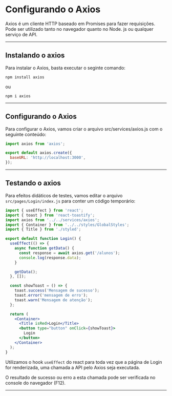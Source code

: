 # Configurando o Axios

Axios é um cliente HTTP baseado em Promises para fazer requisições. Pode ser utilizado tanto no navegador quanto no Node. js ou qualquer serviço de API.

---

## Instalando o axios

Para instalar o Axios, basta executar o seginte comando:

```
npm install axios
```

ou 

```
npm i axios
```

---

## Configurando o Axios

Para configurar o Axios, vamos criar o arquivo src/services/axios.js com o seguinte conteúdo:

```javascript
import axios from 'axios';

export default axios.create({
  baseURL: 'http://localhost:3000',
});
```

---

## Testando o axios

Para efeitos didáticos de testes, vamos editar o arquivo ```src/pages/Login/index.js``` para conter um código temporário:

```jsx
import { useEffect } from 'react';
import { toast } from 'react-toastify';
import axios from '../../services/axios';
import { Container } from '../../styles/GlobalStyles';
import { Title } from './styled';

export default function Login() {
  useEffect(() => {
    async function getData() {
      const response = await axios.get('/alunos');
      console.log(response.data);
    }

    getData();
  }, []);

  const showToast = () => {
    toast.success('Mensagem de sucesso');
    toast.error('mensagem de erro');
    toast.warn('Mensagem de atenção');
  };

  return (
    <Container>
      <Title isRed>Login</Title>
      <button type="button" onClick={showToast}>
        Login
      </button>
    </Container>
  );
}
```

Utilizamos o hook ```useEffect``` do react para toda vez que a página de Login for renderizada, uma chamada a API pelo Axios seja executada.

O resultado de sucesso ou erro a esta chamada pode ser verificada no console do navegador (F12).

---
